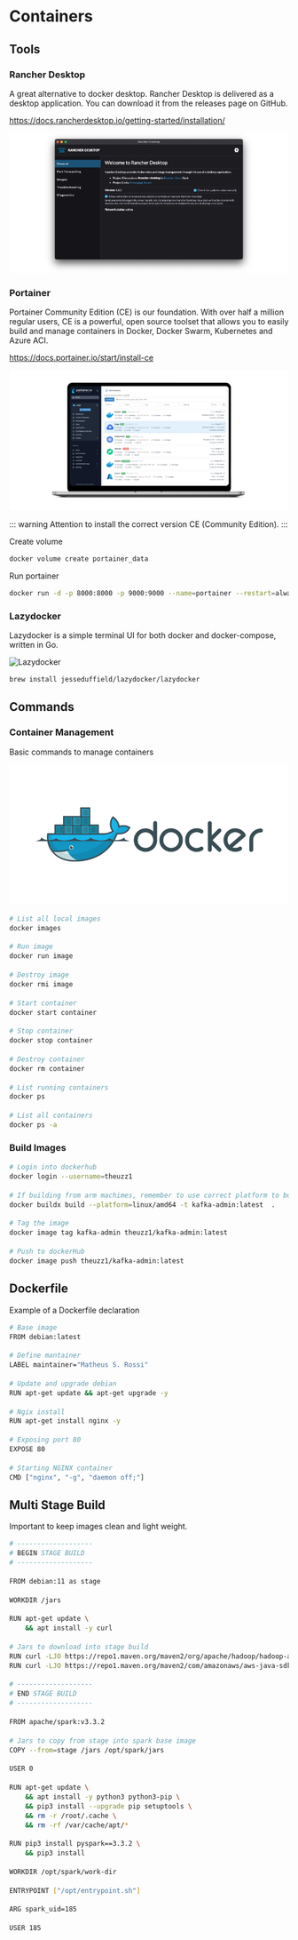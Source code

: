 # Containers

## Tools

### Rancher Desktop

A great alternative to docker desktop.
Rancher Desktop is delivered as a desktop application.
You can download it from the releases page on GitHub.

https://docs.rancherdesktop.io/getting-started/installation/

![Rancher](./rancher.png)

### Portainer

Portainer Community Edition (CE) is our foundation. With over half a million regular users, CE is a powerful, open source toolset that allows you to easily build and manage containers in Docker, Docker Swarm, Kubernetes and Azure ACI.

https://docs.portainer.io/start/install-ce

![Portainer](./portainer.png)

::: warning
Attention to install the correct version CE (Community Edition).
:::

Create volume
```bash
docker volume create portainer_data
```

Run portainer
```bash
docker run -d -p 8000:8000 -p 9000:9000 --name=portainer --restart=always -v /var/run/docker.sock:/var/run/docker.sock -v portainer_data:/data portainer/portainer-ce
```

### Lazydocker

Lazydocker is a simple terminal UI for both docker and docker-compose, written in Go.

![Lazydocker](./lazydocker.gif)

```bash
brew install jesseduffield/lazydocker/lazydocker
```

## Commands

### Container Management

Basic commands to manage containers

![Docker](./docker.png)


```bash
# List all local images
docker images

# Run image
docker run image

# Destroy image
docker rmi image

# Start container
docker start container

# Stop container
docker stop container

# Destroy container
docker rm container

# List running containers
docker ps

# List all containers
docker ps -a
```

### Build Images

```bash
# Login into dockerhub
docker login --username=theuzz1

# If building from arm machimes, remember to use correct platform to build
docker buildx build --platform=linux/amd64 -t kafka-admin:latest  .

# Tag the image
docker image tag kafka-admin theuzz1/kafka-admin:latest

# Push to dockerHub
docker image push theuzz1/kafka-admin:latest
```

## Dockerfile

Example of a Dockerfile declaration

```bash
# Base image
FROM debian:latest

# Define mantainer
LABEL maintainer="Matheus S. Rossi"

# Update and upgrade debian
RUN apt-get update && apt-get upgrade -y

# Ngix install
RUN apt-get install nginx -y

# Exposing port 80
EXPOSE 80

# Starting NGINX container
CMD ["nginx", "-g", "daemon off;"]

```

## Multi Stage Build

Important to keep images clean and light weight.

```bash
# -------------------
# BEGIN STAGE BUILD
# -------------------

FROM debian:11 as stage

WORKDIR /jars

RUN apt-get update \
    && apt install -y curl 

# Jars to download into stage build
RUN curl -LJO https://repo1.maven.org/maven2/org/apache/hadoop/hadoop-aws/3.3.4/hadoop-aws-3.3.4.jar
RUN curl -LJO https://repo1.maven.org/maven2/com/amazonaws/aws-java-sdk-bundle/1.12.433/aws-java-sdk-bundle-1.12.433.jar

# -------------------
# END STAGE BUILD
# -------------------

FROM apache/spark:v3.3.2

# Jars to copy from stage into spark base image
COPY --from=stage /jars /opt/spark/jars

USER 0

RUN apt-get update \
    && apt install -y python3 python3-pip \
    && pip3 install --upgrade pip setuptools \
    && rm -r /root/.cache \
    && rm -rf /var/cache/apt/* 

RUN pip3 install pyspark==3.3.2 \
    && pip3 install 

WORKDIR /opt/spark/work-dir

ENTRYPOINT ["/opt/entrypoint.sh"]

ARG spark_uid=185

USER 185
```